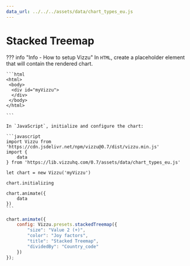 ```yaml
---
data_url: ../../../assets/data/chart_types_eu.js
---
```


# Stacked Treemap

<div id="example_01"></div>

??? info "Info - How to setup Vizzu"
    In `HTML`, create a placeholder element that will contain the rendered
    chart.

    ```html
    <html>
     <body>
      <div id="myVizzu">
      </div>
     </body>
    </html>

    ```

    In `JavaScript`, initialize and configure the chart:

    ```javascript
    import Vizzu from 'https://cdn.jsdelivr.net/npm/vizzu@0.7/dist/vizzu.min.js'
    import {
        data
    } from 'https://lib.vizzuhq.com/0.7/assets/data/chart_types_eu.js'

    let chart = new Vizzu('myVizzu')

    chart.initializing

    chart.animate({
        data
    })
    ```

```javascript
chart.animate({
    config: Vizzu.presets.stackedTreemap({
        "size": "Value 2 (+)",
        "color": "Joy factors",
        "title": "Stacked Treemap",
        "dividedBy": "Country_code"
    })
});
```

<script src="./59_W_R_stacked_treemap.js"></script>
